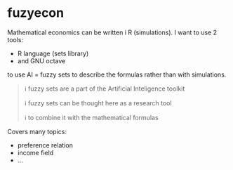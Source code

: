# fuzyecon
Mathematical economics can be written i R (simulations). I want to use 2 tools:

* R language (sets library)
* and GNU octave

to use AI = fuzzy sets to describe the formulas rather than with simulations.

> ℹ️ fuzzy sets are a part of the Artificial Inteligence toolkit
> 
> ℹ️ fuzzy sets can be thought here as a research tool
> 
> ℹ️ to combine it with the mathematical formulas

Covers many topics:

* preference relation
* income field
* ...
